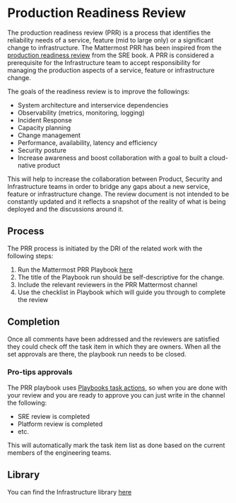 # Production Readiness Review

The production readiness review (PRR) is a process that identifies the reliability needs of a service, feature (mid to large only) or a significant change to infrastructure. The Mattermost PRR has been inspired from the [production readiness review](https://sre.google/sre-book/evolving-sre-engagement-model/) from the SRE book. A PRR is considered a prerequisite for the Infrastructure team to accept responsibility for managing the production aspects of a service, feature or infrastructure change.

The goals of the readiness review is to improve the followings:
- System architecture and interservice dependencies
- Observability (metrics, monitoring, logging)
- Incident Response
- Capacity planning
- Change management
- Performance, availability, latency and efficiency
- Security posture
- Increase awareness and boost collaboration with a goal to built a cloud-native product

This will help to increase the collaboration between Product, Security and Infrastructure teams in order to bridge any gaps about a new service, feature or infrastructure change. The review document is not intended to be constantly updated and it reflects a snapshot of the reality of what is being deployed and the discussions around it. 

## Process

The PRR process is initiated by the DRI of the related work with the following steps:
1. Run the Mattermost PRR Playbook [here](https://hub.mattermost.com/playbooks/playbooks/5r116c8eajfa9gmbqcfake9apw)
2. The title of the Playbook run should be self-descriptive for the change.
3. Include the relevant reviewers in the PRR Mattermost channel
4. Use the checklist in Playbook which will guide you through to complete the review

## Completion
Once all comments have been addressed and the reviewers are satisfied they could check off the task item in which they are owners. When all the set approvals are there, the playbook run needs to be closed.

### Pro-tips approvals
The PRR playbook uses [Playbooks task actions](https://docs.mattermost.com/playbooks/work-with-tasks.html#task-actions), so when you are done with your review and you are ready to approve you can just write in the channel the following:
- SRE review is completed
- Platform review is completed
- etc.

This will automatically mark the task item list as done based on the current members of the engineering teams.

## Library

You can find the Infrastructure library [here](/operations/research-and-development/engineering/infrastructure-engineering/infrastructure-library.md)
